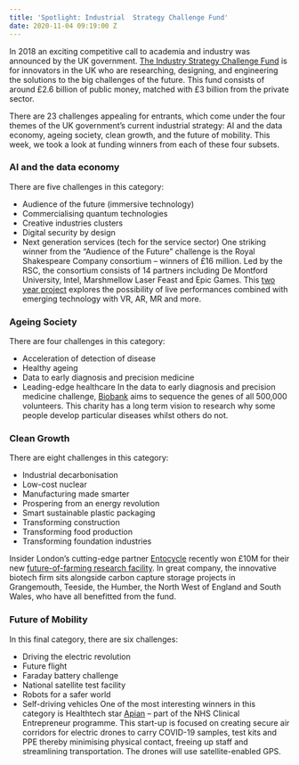 ```yaml
---
title: 'Spotlight: Industrial  Strategy Challenge Fund'
date: 2020-11-04 09:19:00 Z
---
```


In 2018 an exciting competitive call to academia and industry was announced by the UK government. [The Industry Strategy Challenge Fund](https://www.ukri.org/innovation/industrial-strategy-challenge-fund/) is for innovators in the UK who are researching, designing, and engineering the solutions to the big challenges of the future. This fund consists of around £2.6 billion of public money, matched with £3 billion from the private sector. 

There are 23 challenges appealing for entrants, which come under the four themes of the UK government’s current industrial strategy: AI and the data economy, ageing society, clean growth, and the future of mobility. This week, we took a look at funding winners from each of these four subsets.

### AI and the data economy
There are five challenges in this category:
-	Audience of the future (immersive technology)
-	Commercialising quantum technologies 
-	Creative industries clusters
-	Digital security by design
-	Next generation services (tech for the service sector)
One striking winner from the “Audience of the Future” challenge is the Royal Shakespeare Company consortium – winners of £16 million. Led by the RSC, the consortium consists of 14 partners including De Montford University, Intel, Marshmellow Laser Feast and Epic Games. This [two year project](https://www.rsc.org.uk/news/how-will-audiences-experience-live-performance-in-the-future) explores the possibility of live performances combined with emerging technology with VR, AR, MR and more. 

### Ageing Society
There are four challenges in this category:
-	Acceleration of detection of disease
-	Healthy ageing
-	Data to early diagnosis and precision medicine
-	Leading-edge healthcare
In the data to early diagnosis and precision medicine challenge, [Biobank](https://www.ukbiobank.ac.uk/about-biobank-uk/) aims to sequence the genes of all 500,000 volunteers. This charity has a long term vision to research why some people develop particular diseases whilst others do not. 

### Clean Growth
There are eight challenges in this category:
-	Industrial decarbonisation
-	Low-cost nuclear
-	Manufacturing made smarter
-	Prospering from an energy revolution
-	Smart sustainable plastic packaging
-	Transforming construction
-	Transforming food production
-	Transforming foundation industries

Insider London’s cutting-edge partner [Entocycle](https://www.insiderlondon.com/blog/interview-with-stephanic-rogers-of-entocycle/) recently won £10M for their new [future-of-farming research facility](https://www.theguardian.com/environment/2020/oct/06/insect-farm-supply-sustainable-animal-feed-wins-10m-london). In great company, the innovative biotech firm sits alongside carbon capture storage projects in Grangemouth, Teeside, the Humber, the North West of England and South Wales, who have all benefitted from the fund.

### Future of Mobility
In this final category, there are six challenges:
-	Driving the electric revolution
-	Future flight
-	Faraday battery challenge
-	National satellite test facility
-	Robots for a safer world
-	Self-driving vehicles
One of the most interesting winners in this category is Healthtech star [Apian](https://www.gov.uk/government/news/space-company-takes-to-the-skies-alongside-the-nhs) – part of the NHS Clinical Entrepreneur programme. This start-up is focused on creating secure air corridors for electric drones to carry COVID-19 samples, test kits and PPE thereby minimising physical contact, freeing up staff and streamlining transportation. The drones will use satellite-enabled GPS.

